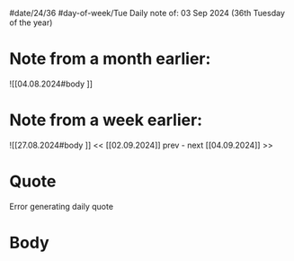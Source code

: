 
#date/24/36
#day-of-week/Tue
Daily note of: 03 Sep 2024 (36th Tuesday of the year)

# Note from a month earlier:
![[04.08.2024#body ]]

# Note from a week earlier:
![[27.08.2024#body ]]
 << [[02.09.2024]] prev - next [[04.09.2024]] >>
# Quote

Error generating daily quote
# Body

